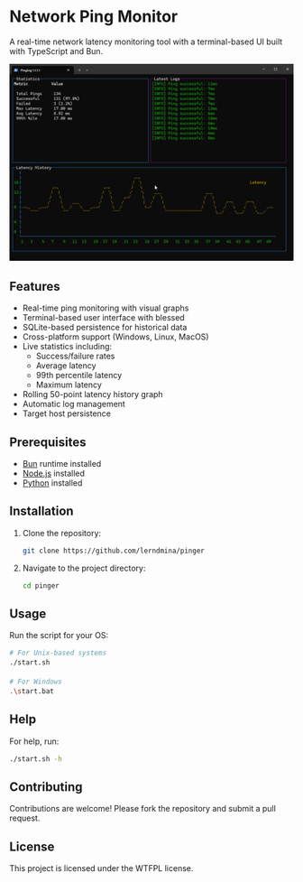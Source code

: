 # Network Ping Monitor

A real-time network latency monitoring tool with a terminal-based UI built with TypeScript and Bun.

![Screenshot](screenshot.png)

## Features

- Real-time ping monitoring with visual graphs
- Terminal-based user interface with blessed
- SQLite-based persistence for historical data
- Cross-platform support (Windows, Linux, MacOS)
- Live statistics including:
  - Success/failure rates
  - Average latency
  - 99th percentile latency
  - Maximum latency
- Rolling 50-point latency history graph
- Automatic log management
- Target host persistence

## Prerequisites

- [Bun](https://bun.sh) runtime installed
- [Node.js](https://nodejs.org) installed
- [Python](https://www.python.org) installed

## Installation

1. Clone the repository:
    ```bash
    git clone https://github.com/lerndmina/pinger
    ```

2. Navigate to the project directory:
    ```bash
    cd pinger
    ```

## Usage

Run the script for your OS:
```bash
# For Unix-based systems
./start.sh

# For Windows
.\start.bat
```

## Help

For help, run:
```bash
./start.sh -h
```

## Contributing

Contributions are welcome! Please fork the repository and submit a pull request.

## License

This project is licensed under the WTFPL license.
